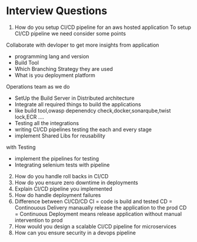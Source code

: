 # Interview Questions
1. How do you setup CI/CD pipeline for an aws hosted application
To setup CI/CD pipeline we need consider some points

Collaborate with devloper to get more insights from application
- programming lang and version
- Build Tool
- Which Branching Strategy they are used
- What is you deployment platform

Operations team as we do
- SetUp the Build Server in Distributed architecture
- Integrate all required things to build the applications
- like build tool,owasp depenendcy check,docker,sonarqube,twist lock,ECR ....
- Testing all the integrations
- writing CI/CD pipelines testing the each and every stage
- implement Shared Libs for reusability

with Testing
- implement the pipelines for testing
- Integrating selenium tests with pipeline

2. How do you handle roll backs in CI/CD
3. How do you ensure zero downtime in deployments
4. Explain CI/CD pipeline you implemented
5. How do handle deployment failures
6. Difference between CI/CD/CD
CI = code is build and tested
CD = Continouous Delivery manaually release the application to the prod
CD = Continuous Deployment means release application without manual intervention to prod
7. How would you design a scalable CI/CD  pipeline for microservices
8. How can you ensure security in a devops pipeline